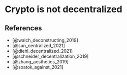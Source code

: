 # Crypto is not decentralized

## References
* [@walch_deconstructing_2019]
* [@sun_centralized_2021]
* [@diehl_decentralized_2021]
* [@schneider_decentralization_2019]
* [@zhang_aesthetics_2019]
* [@soatok_against_2021]